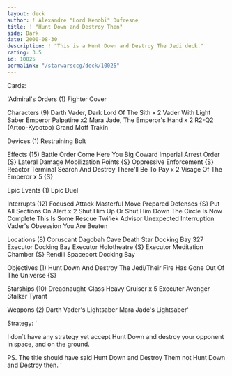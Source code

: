 ```yaml
---
layout: deck
author: ! Alexandre "Lord Kenobi" Dufresne
title: ! "Hunt Down and Destroy Then"
side: Dark
date: 2000-08-30
description: ! "This is a Hunt Down and Destroy The Jedi deck."
rating: 3.5
id: 10025
permalink: "/starwarsccg/deck/10025"
---
```

Cards: 

'Admiral's Orders (1)
Fighter Cover

Characters (9)
Darth Vader, Dark Lord Of The Sith x 2
Vader With Light Saber
Emperor Palpatine x2
Mara Jade, The Emperor's Hand x 2
R2-Q2 (Artoo-Kyootoo)
Grand Moff Trakin

Devices (1)
Restraining Bolt

Effects (15)
Battle Order
Come Here You Big Coward
Imperial Arrest Order {S}
Lateral Damage
Mobilization Points {S}
Oppressive Enforcement {S}
Reactor Terminal
Search And Destroy
There'll Be  To Pay x 2
Visage Of The Emperor x 5 {S}

Epic Events (1)
Epic Duel

Interrupts (12)
Focused Attack
Masterful Move
Prepared Defenses {S}
Put All Sections On Alert x 2
Shut Him Up Or Shut Him Down
The Circle Is Now Complete
This Is Some Rescue
Twi'lek Advisor
Unexpected Interruption
Vader's Obsession
You Are Beaten

Locations (8)
Coruscant
Dagobah Cave
Death Star Docking Bay 327
Executor Docking Bay
Executor Holotheatre {S}
Executor Meditation Chamber {S}
Rendili
Spaceport Docking Bay

Objectives (1)
Hunt Down And Destroy The Jedi/Their Fire Has Gone Out Of The Universe {S}

Starships (10)
Dreadnaught-Class Heavy Cruiser x 5
Executer
Avenger
Stalker
Tyrant

Weapons (2)
Darth Vader's Lightsaber
Mara Jade's Lightsaber'

Strategy: '

I don`t have any strategy yet accept Hunt Down and destroy your opponent in space, and on the ground.

PS. The title should have said Hunt Down and Destroy Them not Hunt Down and Destroy then. '

